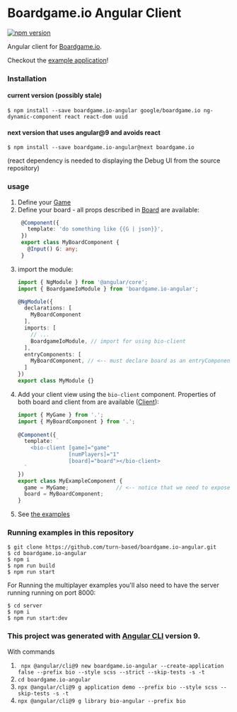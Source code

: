 # Boardgame.io Angular Client

 <a href="https://www.npmjs.com/package/boardgame.io-angular"><img src="https://badge.fury.io/js/boardgame.io-angular.svg" alt="npm version"></a>

 Angular client for [Boardgame.io](http://boardgame.io).

 Checkout the [example application](https://turn-based-209306.firebaseapp.com)!

### Installation

#### current version (possibly stale)

```
$ npm install --save boardgame.io-angular google/boardgame.io ng-dynamic-component react react-dom uuid
```

#### next version that uses angular@9 and avoids react

```
$ npm install --save boardgame.io-angular@next boardgame.io 
```

(react dependency is needed to displaying the Debug UI from the source repository)

### usage

1) Define your [Game](http://boardgame.io/#/api/Game)
2) Define your board - all props described in [Board](http://boardgame.io/#/api/Client?id=client) are available:
   ```ts
    @Component({
      template: 'do something like {{G | json}}',
    })
    export class MyBoardComponent {
      @Input() G: any;
    }
   ```
3) import the module:
   ```ts
   import { NgModule } from '@angular/core';
   import { BoardgameIoModule } from 'boardgame.io-angular';
   
   @NgModule({
     declarations: [
       MyBoardComponent
     ],
     imports: [
       // ...
       BoardgameIoModule, // import for using bio-client
     ],
     entryComponents: [
       MyBoardComponent, // <-- must declare board as an entryComponent!
     ]
   })
   export class MyModule {}
   ```
4) Add your client view using the `bio-client` component. Properties of both board and client from are available ([Client](http://boardgame.io/#/api/Client)):
   ```ts
   import { MyGame } from '.';
   import { MyBoardComponent } from '.';
  
   @Component({
     template: `
       <bio-client [game]="game"
                   [numPlayers]="1"
                   [board]="board"></bio-client>
     `
   })
   export class MyExampleComponent {
     game = MyGame;               // <-- notice that we need to expose the object to the template
     board = MyBoardComponent;  
   }
   ```
5) See [the examples](https://github.com/turn-based/boardgame.io-angular/tree/master/src/app/examples)

### Running examples in this repository


```
$ git clone https://github.com/turn-based/boardgame.io-angular.git
$ cd boardgame.io-angular
$ npm i
$ npm run build 
$ npm run start
```

For Running the multiplayer examples you'll also need to have the server running running on port 8000:

```
$ cd server
$ npm i
$ npm run start:dev 
```

### This project was generated with [Angular CLI](https://github.com/angular/angular-cli) version 9.

With commands
1) ``` npx @angular/cli@9 new boardgame.io-angular --create-application false --prefix bio --style scss --strict --skip-tests -s -t```
1) ```cd boardgame.io-angular```
1) ```npx @angular/cli@9 g application demo --prefix bio --style scss --skip-tests -s -t```
1) ```npx @angular/cli@9 g library bio-angular --prefix bio```
